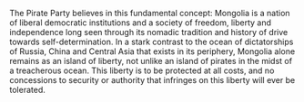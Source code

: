 The Pirate Party believes in this fundamental concept: Mongolia is a nation of liberal democratic institutions and a society of freedom, liberty and independence long seen through its nomadic tradition and history of drive towards self-determination. In a stark contrast to the ocean of dictatorships of Russia, China and Central Asia that exists in its periphery, Mongolia alone remains as an island of liberty, not unlike an island of pirates in the midst of a treacherous ocean. This liberty is to be protected at all costs, and no concessions to security or authority that infringes on this liberty will ever be tolerated.
